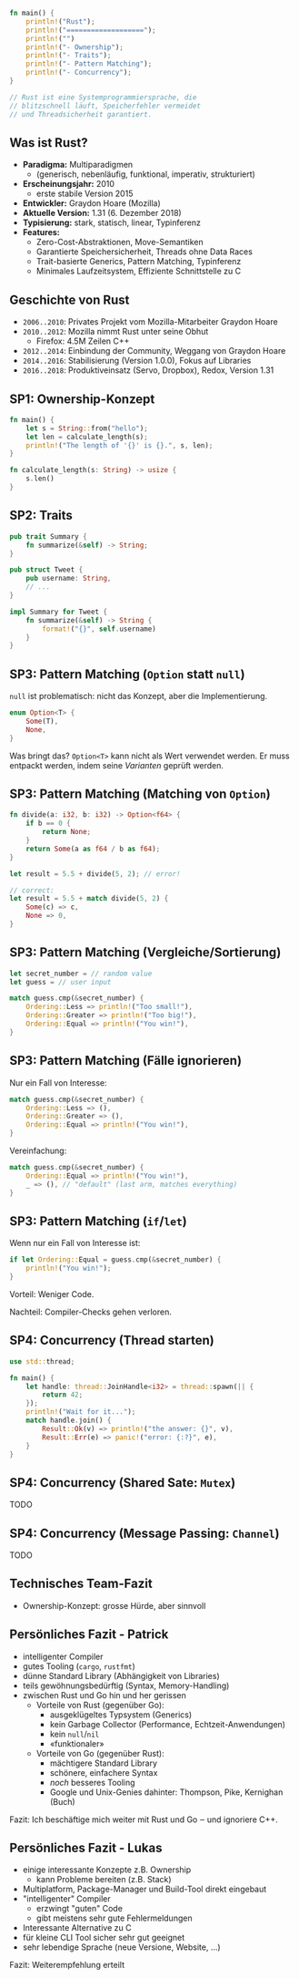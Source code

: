 ```rust
fn main() {
    println!("Rust");
    println!("===================");
    println!("")
    println!("- Ownership");
    println!("- Traits");
    println!("- Pattern Matching");
    println!("- Concurrency");
}

// Rust ist eine Systemprogrammiersprache, die 
// blitzschnell läuft, Speicherfehler vermeidet
// und Threadsicherheit garantiert. 
```

## Was ist Rust?
- __Paradigma:__ Multiparadigmen
    - (generisch, nebenläufig, funktional, imperativ, strukturiert)
- __Erscheinungsjahr:__	2010
    - erste stabile Version 2015
- __Entwickler:__ Graydon Hoare (Mozilla) 
- __Aktuelle Version:__ 1.31 (6. Dezember 2018)
- __Typisierung:__ stark, statisch, linear, Typinferenz
- __Features:__ 
    - Zero-Cost-Abstraktionen, Move-Semantiken
    - Garantierte Speichersicherheit, Threads ohne Data Races
    - Trait-basierte Generics, Pattern Matching, Typinferenz
    - Minimales Laufzeitsystem, Effiziente Schnittstelle zu C

## Geschichte von Rust

- `2006..2010`: Privates Projekt vom Mozilla-Mitarbeiter Graydon Hoare
- `2010..2012`: Mozilla nimmt Rust unter seine Obhut
    - Firefox: 4.5M Zeilen C++
- `2012..2014`: Einbindung der Community, Weggang von Graydon Hoare
- `2014..2016`: Stabilisierung (Version 1.0.0), Fokus auf Libraries
- `2016..2018`: Produktiveinsatz (Servo, Dropbox), Redox, Version 1.31

## SP1: Ownership-Konzept
```rust
fn main() {
    let s = String::from("hello");
    let len = calculate_length(s);
    println!("The length of '{}' is {}.", s, len);
}

fn calculate_length(s: String) -> usize {
    s.len()
}
```

## SP2: Traits
```rust
pub trait Summary {
    fn summarize(&self) -> String;
}

pub struct Tweet {
    pub username: String,
    // ...
}

impl Summary for Tweet {
    fn summarize(&self) -> String {
        format!("{}", self.username)
    }
}
```

## SP3: Pattern Matching (`Option` statt `null`)

`null` ist problematisch: nicht das Konzept, aber die Implementierung.

```rust
enum Option<T> {
    Some(T),
    None,
}
```

Was bringt das? `Option<T>` kann nicht als Wert verwendet werden. Er muss
entpackt werden, indem seine _Varianten_ geprüft werden.

## SP3: Pattern Matching (Matching von `Option`)

```rust
fn divide(a: i32, b: i32) -> Option<f64> {
    if b == 0 {
        return None;
    }
    return Some(a as f64 / b as f64);
}

let result = 5.5 + divide(5, 2); // error!

// correct:
let result = 5.5 + match divide(5, 2) {
    Some(c) => c,
    None => 0,
}
```

## SP3: Pattern Matching (Vergleiche/Sortierung)

```rust
let secret_number = // random value
let guess = // user input

match guess.cmp(&secret_number) {
    Ordering::Less => println!("Too small!"),
    Ordering::Greater => println!("Too big!"),
    Ordering::Equal => println!("You win!"),
}
```

## SP3: Pattern Matching (Fälle ignorieren)

Nur ein Fall von Interesse:

```rust
match guess.cmp(&secret_number) {
    Ordering::Less => (),
    Ordering::Greater => (),
    Ordering::Equal => println!("You win!"),
}
```

Vereinfachung:

```rust
match guess.cmp(&secret_number) {
    Ordering::Equal => println!("You win!"),
    _ => (), // "default" (last arm, matches everything)
}
```

## SP3: Pattern Matching (`if`/`let`)

Wenn nur ein Fall von Interesse ist:

```rust
if let Ordering::Equal = guess.cmp(&secret_number) {
    println!("You win!");
}
```

Vorteil: Weniger Code.

Nachteil: Compiler-Checks gehen verloren.

## SP4: Concurrency (Thread starten)

```rust
use std::thread;

fn main() {
    let handle: thread::JoinHandle<i32> = thread::spawn(|| {
        return 42;
    });
    println!("Wait for it...");
    match handle.join() {
        Result::Ok(v) => println!("the answer: {}", v),
        Result::Err(e) => panic!("error: {:?}", e),
    }
}
```

## SP4: Concurrency (Shared Sate: `Mutex`)

TODO

## SP4: Concurrency (Message Passing: `Channel`)

TODO

## Technisches Team-Fazit

- Ownership-Konzept: grosse Hürde, aber sinnvoll

## Persönliches Fazit - Patrick

- intelligenter Compiler
- gutes Tooling (`cargo`, `rustfmt`)
- dünne Standard Library (Abhängigkeit von Libraries)
- teils gewöhnungsbedürftig (Syntax, Memory-Handling)
- zwischen Rust und Go hin und her gerissen
    - Vorteile von Rust (gegenüber Go):
        - ausgeklügeltes Typsystem (Generics)
        - kein Garbage Collector (Performance, Echtzeit-Anwendungen)
        - kein `null`/`nil`
        - «funktionaler»
    - Vorteile von Go (gegenüber Rust):
        - mächtigere Standard Library
        - schönere, einfachere Syntax
        - _noch_ besseres Tooling
        - Google und Unix-Genies dahinter: Thompson, Pike, Kernighan (Buch)

Fazit: Ich beschäftige mich weiter mit Rust und Go ‒ und ignoriere C++.

## Persönliches Fazit - Lukas
- einige interessante Konzepte z.B. Ownership
    - kann Probleme bereiten (z.B. Stack)
- Multiplatform, Package-Manager und Build-Tool direkt eingebaut
- "intelligenter" Compiler 
    - erzwingt "guten" Code
    - gibt meistens sehr gute Fehlermeldungen
- Interessante Alternative zu C
- für kleine CLI Tool sicher sehr gut geeignet
- sehr lebendige Sprache (neue Versione, Website, ...)

Fazit: Weiterempfehlung erteilt
